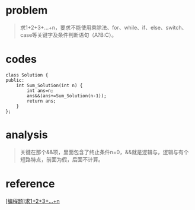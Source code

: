 # problem
>求1+2+3+...+n，要求不能使用乘除法、for、while、if、else、switch、case等关键字及条件判断语句（A?B:C）。

# codes
```
class Solution {
public:
    int Sum_Solution(int n) {
        int ans=n;
        ans&&(ans+=Sum_Solution(n-1));
        return ans;
    }
};
```
# analysis
>关键在那个&&项，里面包含了终止条件n=0，&&就是逻辑与，逻辑与有个短路特点，前面为假，后面不计算。

# reference
[[编程题]求1+2+3+...+n][1]

[1]: https://www.nowcoder.com/questionTerminal/7a0da8fc483247ff8800059e12d7caf1